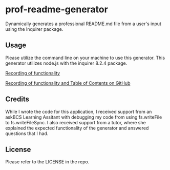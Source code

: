 # prof-readme-generator
Dynamically generates a professional README.md file from a user's input using the Inquirer package.

## Usage

Please utilize the command line on your machine to use this generator. This generator utilizes node.js with the inquirer 8.2.4 package.  

[Recording of functionality](https://watch.screencastify.com/v/u0mnmOLWLvla0EEdSFlN)

[Recording of functionality and Table of Contents on GitHub](https://watch.screencastify.com/v/4avbeKemsTlOK9DZGuID)

## Credits

While I wrote the code for this application, I received support from an askBCS Learning Assitant with debugging my code from using fs.writeFile to fs.writeFileSync. I also received support from a tutor, where she explained the expected functionality of the generator and answered questions that I had. 

## License

Please refer to the LICENSE in the repo.